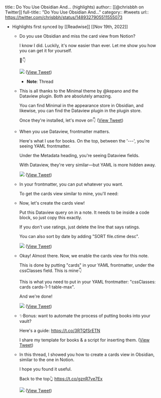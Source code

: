 title:: Do You Use Obsidian And... (highlights)
author:: [[@chrisbbh on Twitter]]
full-title:: "Do You Use Obsidian And..."
category:: #tweets
url:: https://twitter.com/chrisbbh/status/1489327905511555073

- Highlights first synced by [[Readwise]] [[Nov 19th, 2022]]
	- Do you use Obsidian and miss the card view from Notion?
	  
	  I know I did. Luckily, it's now easier than ever. Let me show you how you can get it for yourself.
	  
	  🧵👇 
	  
	  ![](https://pbs.twimg.com/media/FKsioR9WYAET4GU.jpg) ([View Tweet](https://twitter.com/chrisbbh/status/1489327905511555073))
		- **Note**: Thread
	- This is all thanks to the Minimal theme by @kepano and the Dataview plugin. Both are absolutely amazing.
	  
	  You can find Minimal in the appearance store in Obsidian, and likewise, you can find the Dataview plugin in the plugin store.
	  
	  Once they're installed, let's move on👇 ([View Tweet](https://twitter.com/chrisbbh/status/1489327909177335818))
	- When you use Dataview, frontmatter matters.
	  
	  Here's what I use for books.
	  On the top, between the '---', you're seeing YAML frontmatter.
	  
	  Under the Metadata heading, you're seeing Dataview fields.
	  
	  With Dataview, they're very similar—but YAML is more hidden away. 
	  
	  ![](https://pbs.twimg.com/media/FKskSC7XsAQEw-c.png) ([View Tweet](https://twitter.com/chrisbbh/status/1489327912897728517))
	- In your frontmatter, you can put whatever you want.
	  
	  To get the cards view similar to mine, you'll need:
	- Now, let's create the cards view!
	  
	  Put this Dataview query on in a note. It needs to be inside a code block, so just copy this exactly.
	  
	  If you don't use ratings, just delete the line that says ratings.
	  
	  You can also sort by date by adding "SORT file.ctime desc". 
	  
	  ![](https://pbs.twimg.com/media/FKsncsFWYAAGLNa.png) ([View Tweet](https://twitter.com/chrisbbh/status/1489327919402999808))
	- Okay! Almost there. Now, we enable the cards view for this note.
	  
	  This is done by putting "cards" in your YAML frontmatter, under the cssClasses field. This is mine👇
	  
	  This is what you need to put in your YAML frontmatter: "cssClasses: cards cards-1-1 table-max".
	  
	  And we're done! 
	  
	  ![](https://pbs.twimg.com/media/FKsmHfZXEAwlgPL.png) ([View Tweet](https://twitter.com/chrisbbh/status/1489327923253456907))
	- ✨Bonus: want to automate the process of putting books into your vault?
	  
	  Here's a guide:
	  https://t.co/3RTQfSrETN
	  
	  I share my template for books & a script for inserting them. ([View Tweet](https://twitter.com/chrisbbh/status/1489327925346381828))
	- In this thread, I showed you how to create a cards view in Obsidian, similar to the one in Notion.
	  
	  I hope you found it useful.
	  
	  Back to the top👆
	  https://t.co/gznR7ve7Ex 
	  
	  ![](https://pbs.twimg.com/media/FKsoFOgXwAUObJE.jpg) ([View Tweet](https://twitter.com/chrisbbh/status/1489328273280716803))